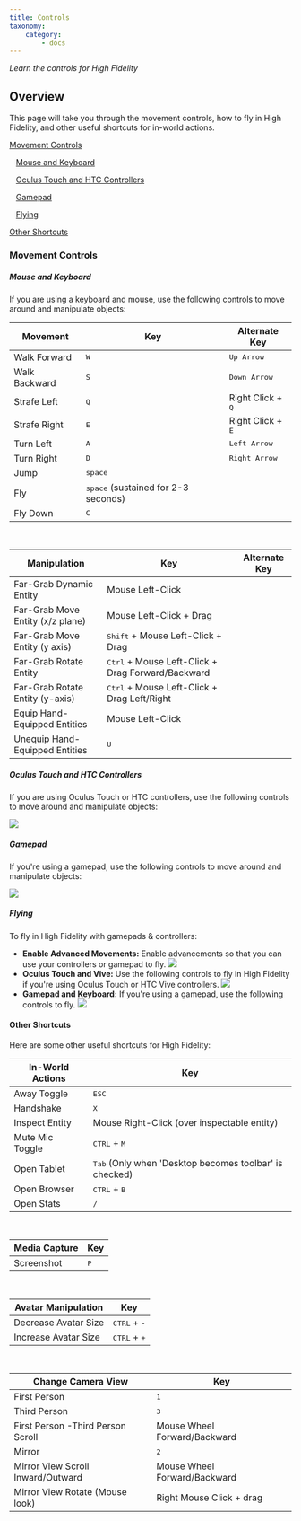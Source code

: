 ```yaml
---
title: Controls
taxonomy:
    category:
        - docs
---
```


*Learn the controls for High Fidelity*

## Overview

This page will take you through the movement controls, how to fly in High Fidelity, and other useful shortcuts for in-world actions.

[Movement Controls](#movement-controls)

&nbsp;&nbsp;&nbsp;[Mouse and Keyboard](#mouse-and-keyboard)

&nbsp;&nbsp;&nbsp;[Oculus Touch and HTC Controllers](#oculus-touch-and-htc-controllers)

&nbsp;&nbsp;&nbsp;[Gamepad](#gamepad)

&nbsp;&nbsp;&nbsp;[Flying](#flying)

[Other Shortcuts](#other-shortcuts)

### Movement Controls
##### Mouse and Keyboard
If you are using a keyboard and mouse, use the following controls to move around and manipulate objects:

| Movement  | Key | Alternate Key | 
| ------------- | ------------- | ------------- |
| Walk Forward | <kbd class="keyboard">W</kbd>  | <kbd class="keyboard">Up Arrow</kbd>  |
| Walk Backward  | <kbd class="keyboard">S</kbd>  | <kbd class="keyboard">Down Arrow</kbd>  |
| Strafe Left | <kbd class="keyboard">Q</kbd>  | Right Click + <kbd class="keyboard">Q</kbd>   |
| Strafe Right  | <kbd class="keyboard">E</kbd>  | Right Click + <kbd class="keyboard">E</kbd>   |
| Turn Left | <kbd class="keyboard">A</kbd>  | <kbd class="keyboard">Left Arrow</kbd>   |
| Turn Right | <kbd class="keyboard">D</kbd>  | <kbd class="keyboard">Right Arrow</kbd>   |
| Jump | <kbd class="keyboard">space</kbd> |   |
| Fly | <kbd class="keyboard">space</kbd> (sustained for 2-3 seconds)  |   |
| Fly Down | <kbd class="keyboard">C</kbd> |   |
<br>


| Manipulation  | Key | Alternate Key | 
| ------------- | ------------- | ------------- |
| Far-Grab Dynamic Entity | Mouse Left-Click  |   |
| Far-Grab Move Entity (x/z plane)  | Mouse Left-Click + Drag  |  |
| Far-Grab Move Entity (y axis) | <kbd class="keyboard">Shift</kbd> + Mouse Left-Click + Drag  |    |
| Far-Grab Rotate Entity   | <kbd class="keyboard">Ctrl</kbd> + Mouse Left-Click + Drag Forward/Backward |   |
| Far-Grab Rotate Entity (y-axis) | <kbd class="keyboard">Ctrl</kbd> + Mouse Left-Click + Drag Left/Right  |   |
| Equip Hand-Equipped Entities | Mouse Left-Click  |    |
| Unequip Hand-Equipped Entities | <kbd class="keyboard">U</kbd> |   |


##### Oculus Touch and HTC Controllers

If you are using Oculus Touch or HTC controllers, use the following controls to move around and manipulate objects:

![](t-controller.png)



##### Gamepad

If you're using a gamepad, use the following controls to move around and manipulate objects:

![](g-controller.png)





##### Flying

To fly in High Fidelity with gamepads & controllers:

* **Enable Advanced Movements:** Enable advancements so that you can use your controllers or gamepad to fly. ![](enable-advance.png)
* **Oculus Touch and Vive:** Use the following controls to fly in High Fidelity if you're using Oculus Touch or HTC Vive controllers. ![](fly-controller.png)
* **Gamepad and Keyboard:** If you're using a gamepad, use the following controls to fly. ![](fly-other.png)


#### Other Shortcuts
Here are some other useful shortcuts for High Fidelity:

| In-World Actions  | Key |
| ------------- | ------------- |
| Away Toggle | <kbd class="keyboard">ESC</kbd>  |
| Handshake  | <kbd class="keyboard">X</kbd>  |
| Inspect Entity | Mouse Right-Click (over inspectable entity)  |
| Mute Mic Toggle | <kbd class="keyboard">CTRL</kbd> + <kbd class="keyboard">M</kbd> |
| Open Tablet | <kbd class="keyboard">Tab</kbd> (Only when 'Desktop becomes toolbar' is checked) |
| Open Browser | <kbd class="keyboard">CTRL</kbd> + <kbd class="keyboard">B</kbd>  |
| Open Stats | <kbd class="keyboard">/</kbd> |

<br>


| Media Capture  | Key |
| ------------- | ------------- |
| Screenshot | <kbd class="keyboard">P</kbd>  |

<br>


| Avatar Manipulation | Key |
| ------------- | ------------- |
| Decrease Avatar Size | <kbd class="keyboard">CTRL</kbd> + <kbd class="keyboard">-</kbd>  |
| Increase Avatar Size  | <kbd class="keyboard">CTRL</kbd> + <kbd class="keyboard">+</kbd>  |

<br>


| Change Camera View  | Key |
| ------------- | ------------- |
| First Person | <kbd class="keyboard">1</kbd>  |
| Third Person  | <kbd class="keyboard">3</kbd>  |
| First Person -Third Person Scroll | 	Mouse Wheel Forward/Backward  |
| Mirror | <kbd class="keyboard">2</kbd> |
| Mirror View Scroll Inward/Outward | 	Mouse Wheel Forward/Backward |
| Mirror View Rotate (Mouse look) | Right Mouse Click + drag  |
